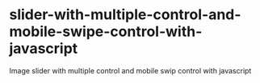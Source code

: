 # slider-with-multiple-control-and-mobile-swipe-control-with-javascript
Image slider with multiple control and mobile swip control with javascript

